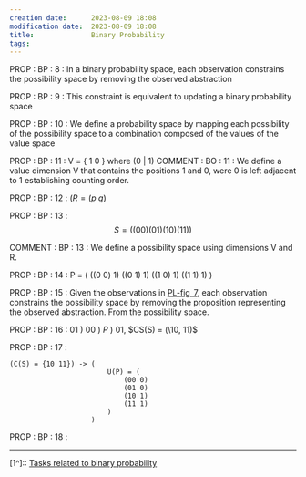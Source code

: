 ```yaml
---
creation date:		2023-08-09 18:08
modification date:	2023-08-09 18:08
title: 				Binary Probability
tags:
---
```

PROP : BP : 8 : In a binary probability space, each observation constrains the possibility space by removing the observed abstraction

PROP : BP : 9 : This constraint is equivalent to updating a binary probability space

PROP : BP : 10 : We define a probability space by mapping each possibility of the possibility space to a combination composed of the values of the value space

PROP : BP : 11 : V = { 1 0 } where (0 | 1)
COMMENT : BO : 11 : We define a value dimension V that contains the positions 1 and 0, were 0 is left adjacent to 1 establishing counting order. 

PROP : BP : 12 : $(R = ( p\ q )$

PROP : BP : 13 : $$S = ( 
						(0 0) 
						(0 1) 
						(1 0) 
						(1 1)
					)$$

COMMENT : BP : 13 : We define a possibility space using dimensions V and R.

PROP : BP : 14 : P = (
						((0 0) 1)
						((0 1) 1)
						((1 0) 1)
						((1 1) 1)
					)

PROP : BP : 15 : Given the observations in [PL-fig_7](PL-fig_7), each observation constrains the possibility space by removing the proposition representing the observed abstraction. From the possibility space.

PROP : BP : 16 : $01\ )\ 00\ )\ P\ )\ 01$, $CS(S) = (\10, 11)\$

PROP : BP : 17 : 
```
(C(S) = {10 11}) -> (
						U(P) = (
							(00 0) 
							(01 0) 
							(10 1) 
							(11 1)
						)
					)
```

PROP : BP : 18 : 

---
[1^]:: [Tasks related to binary probability](Tasks%20related%20to%20binary%20probability.md)